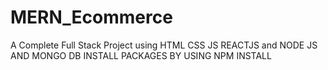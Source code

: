 # MERN_Ecommerce 
A Complete Full Stack Project using HTML CSS JS REACTJS and NODE JS AND MONGO DB
INSTALL PACKAGES BY USING NPM INSTALL
